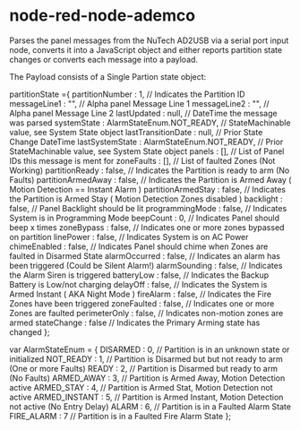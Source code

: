 # node-red-node-ademco

Parses the panel messages from the NuTech AD2USB via a serial port input node, converts it into a JavaScript object and either reports partition state changes or converts each message into a payload.

The Payload consists of a Single Partion state object:

partitionState ={
	partitionNumber : 1,         // Indicates the Partition ID
	messageLine1 : "",           // Alpha panel Message Line 1
	messageLine2 : "",           // Alpha panel Message Line 2
	lastUpdated : null,          // DateTime the message was parsed
	systemState : AlarmStateEnum.NOT_READY,  // StateMachinable value, see System State object
	lastTransitionDate : null,   // Prior State Change DateTime
	lastSystemState : AlarmStateEnum.NOT_READY, // Prior StateMachinable value, see System State object
	panels : [],                 // List of Panel IDs this message is ment for
	zoneFaults : [],             // List of faulted Zones  (Not Working)
	partitionReady : false,      // Indicates the Partition is ready to arm (No Faults)
	partitionArmedAway : false,  // Indicates the Partition is Armed Away ( Motion Detection == Instant Alarm ) 
	partitionArmedStay : false,  // Indicates the Partition is Armed Stay ( Motion Detection Zones disabled ) 
	backlight : false,           // Panel Backlight should be lit
	programmingMode : false,     // Indicates System is in Programming Mode
	beepCount : 0,               // Indicates Panel should beep x times
	zoneBypass : false,          // Indicates one or more zones bypassed on partition
	linePower : false,           // Indicates System is on AC Power
	chimeEnabled : false,        // Indicates Panel should chime when Zones are faulted in Disarmed State
	alarmOccurred : false,       // Indicates an alarm has been triggered  (Could be Silent Alarm!)
	alarmSounding : false,       // Indicates the Alarm Siren is triggered
	batteryLow : false,          // Indicates the Backup Battery is Low/not charging
	delayOff : false,            // Indicates the System is Armed Instant ( AKA Night Mode )
	fireAlarm : false,           // Indicates the Fire Zones have been triggered
	zoneFaulted : false,         // Indicates one or more Zones are faulted
	perimeterOnly : false,       // Indicates non-motion zones are armed
	stateChange : false          // Indicates the Primary Arming state has changed
};


var AlarmStateEnum = {
	DISARMED : 0,       // Partition is in an unknown state or initialized
	NOT_READY : 1,      // Partition is Disarmed but but not ready to arm (One or more Faults)
	READY : 2,          // Partition is Disarmed but ready to arm (No Faults)
	ARMED_AWAY : 3,     // Partition is Armed Away, Motion Detection active
	ARMED_STAY : 4,     // Partition is Armed Stat, Motion Detection not active
	ARMED_INSTANT : 5,  // Partition is Armed Instant, Motion Detection not active (No Entry Delay)
	ALARM : 6,          // Partition is in a Faulted Alarm State
	FIRE_ALARM : 7      // Partition is in a Faulted Fire Alarm State
};
